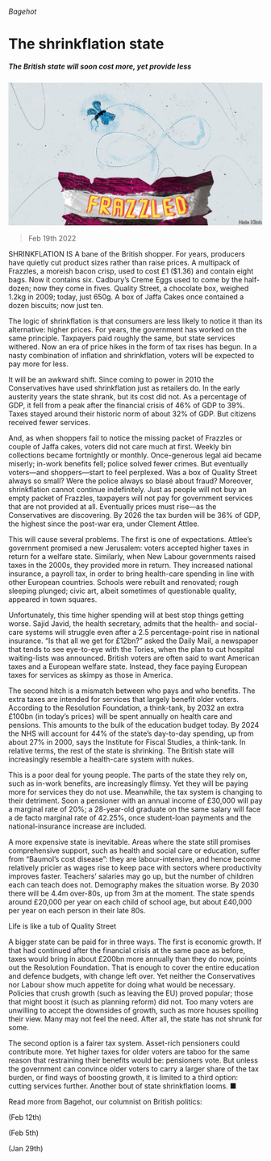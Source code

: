 ###### Bagehot

# The shrinkflation state 

##### The British state will soon cost more, yet provide less 

![image](images/20220219_BRD000_0.jpg) 

> Feb 19th 2022 

SHRINKFLATION IS A bane of the British shopper. For years, producers have quietly cut product sizes rather than raise prices. A multipack of Frazzles, a moreish bacon crisp, used to cost £1 ($1.36) and contain eight bags. Now it contains six. Cadbury’s Creme Eggs used to come by the half-dozen; now they come in fives. Quality Street, a chocolate box, weighed 1.2kg in 2009; today, just 650g. A box of Jaffa Cakes once contained a dozen biscuits; now just ten.

The logic of shrinkflation is that consumers are less likely to notice it than its alternative: higher prices. For years, the government has worked on the same principle. Taxpayers paid roughly the same, but state services withered. Now an era of price hikes in the form of tax rises has begun. In a nasty combination of inflation and shrinkflation, voters will be expected to pay more for less.


It will be an awkward shift. Since coming to power in 2010 the Conservatives have used shrinkflation just as retailers do. In the early austerity years the state shrank, but its cost did not. As a percentage of GDP, it fell from a peak after the financial crisis of 46% of GDP to 39%. Taxes stayed around their historic norm of about 32% of GDP. But citizens received fewer services.

And, as when shoppers fail to notice the missing packet of Frazzles or couple of Jaffa cakes, voters did not care much at first. Weekly bin collections became fortnightly or monthly. Once-generous legal aid became miserly; in-work benefits fell; police solved fewer crimes. But eventually voters—and shoppers—start to feel perplexed. Was a box of Quality Street always so small? Were the police always so blasé about fraud? Moreover, shrinkflation cannot continue indefinitely. Just as people will not buy an empty packet of Frazzles, taxpayers will not pay for government services that are not provided at all. Eventually prices must rise—as the Conservatives are discovering. By 2026 the tax burden will be 36% of GDP, the highest since the post-war era, under Clement Attlee.

This will cause several problems. The first is one of expectations. Attlee’s government promised a new Jerusalem: voters accepted higher taxes in return for a welfare state. Similarly, when New Labour governments raised taxes in the 2000s, they provided more in return. They increased national insurance, a payroll tax, in order to bring health-care spending in line with other European countries. Schools were rebuilt and renovated; rough sleeping plunged; civic art, albeit sometimes of questionable quality, appeared in town squares.

Unfortunately, this time higher spending will at best stop things getting worse. Sajid Javid, the health secretary, admits that the health- and social-care systems will struggle even after a 2.5 percentage-point rise in national insurance. “Is that all we get for £12bn?” asked the Daily Mail, a newspaper that tends to see eye-to-eye with the Tories, when the plan to cut hospital waiting-lists was announced. British voters are often said to want American taxes and a European welfare state. Instead, they face paying European taxes for services as skimpy as those in America.

The second hitch is a mismatch between who pays and who benefits. The extra taxes are intended for services that largely benefit older voters. According to the Resolution Foundation, a think-tank, by 2032 an extra £100bn (in today’s prices) will be spent annually on health care and pensions. This amounts to the bulk of the education budget today. By 2024 the NHS will account for 44% of the state’s day-to-day spending, up from about 27% in 2000, says the Institute for Fiscal Studies, a think-tank. In relative terms, the rest of the state is shrinking. The British state will increasingly resemble a health-care system with nukes.

This is a poor deal for young people. The parts of the state they rely on, such as in-work benefits, are increasingly flimsy. Yet they will be paying more for services they do not use. Meanwhile, the tax system is changing to their detriment. Soon a pensioner with an annual income of £30,000 will pay a marginal rate of 20%; a 28-year-old graduate on the same salary will face a de facto marginal rate of 42.25%, once student-loan payments and the national-insurance increase are included.

A more expensive state is inevitable. Areas where the state still promises comprehensive support, such as health and social care or education, suffer from “Baumol’s cost disease”: they are labour-intensive, and hence become relatively pricier as wages rise to keep pace with sectors where productivity improves faster. Teachers’ salaries may go up, but the number of children each can teach does not. Demography makes the situation worse. By 2030 there will be 4.4m over-80s, up from 3m at the moment. The state spends around £20,000 per year on each child of school age, but about £40,000 per year on each person in their late 80s.

Life is like a tub of Quality Street

A bigger state can be paid for in three ways. The first is economic growth. If that had continued after the financial crisis at the same pace as before, taxes would bring in about £200bn more annually than they do now, points out the Resolution Foundation. That is enough to cover the entire education and defence budgets, with change left over. Yet neither the Conservatives nor Labour show much appetite for doing what would be necessary. Policies that crush growth (such as leaving the EU) proved popular; those that might boost it (such as planning reform) did not. Too many voters are unwilling to accept the downsides of growth, such as more houses spoiling their view. Many may not feel the need. After all, the state has not shrunk for some.

The second option is a fairer tax system. Asset-rich pensioners could contribute more. Yet higher taxes for older voters are taboo for the same reason that restraining their benefits would be: pensioners vote. But unless the government can convince older voters to carry a larger share of the tax burden, or find ways of boosting growth, it is limited to a third option: cutting services further. Another bout of state shrinkflation looms. ■

Read more from Bagehot, our columnist on British politics:

 (Feb 12th) 

 (Feb 5th)

 (Jan 29th)

